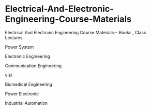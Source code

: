# Electrical-And-Electronic-Engineering-Course-Materials
Electrical And Electronic Engineering Course Materials-- Books , Class Lectures

Power System

Electronic Engineering

Communication Engineering

vlsi

Biomedical Engineering

Power Electronic

Industrial Automation
